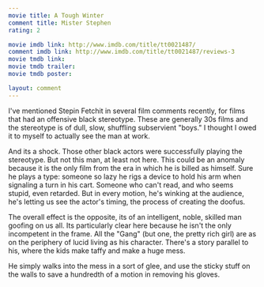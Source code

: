 ```yaml
---
movie title: A Tough Winter
comment title: Mister Stephen
rating: 2

movie imdb link: http://www.imdb.com/title/tt0021487/
comment imdb link: http://www.imdb.com/title/tt0021487/reviews-3
movie tmdb link: 
movie tmdb trailer: 
movie tmdb poster: 

layout: comment
---
```


I've mentioned Stepin Fetchit in several film comments recently, for films that had an offensive black stereotype. These are generally 30s films and the stereotype is of dull, slow, shuffling subservient "boys." I thought I owed it to myself to actually see the man at work.

And its a shock. Those other black actors were successfully playing the stereotype. But not this man, at least not here. This could be an anomaly because it is the only film from the era in which he is billed as himself. Sure he plays a type: someone so lazy he rigs a device to hold his arm when signaling a turn in his cart. Someone who can't read, and who seems stupid, even retarded. But in every motion, he's winking at the audience, he's letting us see the actor's timing, the process of creating the doofus.

The overall effect is the opposite, its of an intelligent, noble, skilled man goofing on us all. Its particularly clear here because he isn't the only incompetent in the frame. All the "Gang" (but one, the pretty rich girl) are as on the periphery of lucid living as his character. There's a story parallel to his, where the kids make taffy and make a huge mess.

He simply walks into the mess in a sort of glee, and use the sticky stuff on the walls to save a hundredth of a motion in removing his gloves.